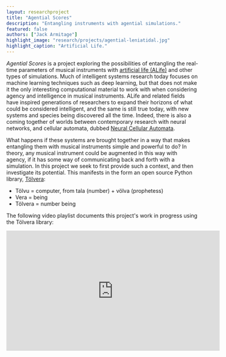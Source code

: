 ```yaml
---
layout: researchproject
title: "Agential Scores"
description: "Entangling instruments with agential simulations."
featured: false
authors: ["Jack Armitage"]
highlight_image: "research/projects/agential-leniatidal.jpg"
highlight_caption: "Artificial Life."
---
```


_Agential Scores_ is a project exploring the possibilities of entangling the real-time parameters of musical instruments with [artificial life (ALife)](https://en.wikipedia.org/wiki/Artificial_life) and other types of simulations.
Much of intelligent systems research today focuses on machine learning techniques such as deep learning, but that does not make it the only interesting computational material to work with when considering agency and intelligence in musical instruments.
ALife and related fields have inspired generations of researchers to expand their horizons of what could be considered intelligent, and the same is still true today, with new systems and species being discovered all the time.
Indeed, there is also a coming together of worlds between contemporary research with neural networks, and cellular automata, dubbed [Neural Cellular Automata](https://distill.pub/2020/growing-ca/).

What happens if these systems are brought together in a way that makes entangling them with musical instruments simple and powerful to do? In theory, any musical instrument could be augmented in this way with agency, if it has some way of communicating back and forth with a simulation.
In this project we seek to first provide such a context, and then investigate its potential.
This manifests in the form an open source Python library, [Tölvera](https://github.com/Intelligent-Instruments-Lab/iil-python-tools/tree/ja-dev/tolvera):

- Tölvu = computer, from tala (number) + völva (prophetess) 
- Vera = being 
- Tölvera = number being

The following video playlist documents this project's work in progress using the Tölvera library:

<iframe width="560" height="315" src="https://www.youtube.com/embed/videoseries?list=PL8bdQleKUA1vNez5gw-pfQB21Q1-vHn3x" title="Agential Scores / Tölvera" frameborder="0" allow="accelerometer; autoplay; clipboard-write; encrypted-media; gyroscope; picture-in-picture" allowfullscreen></iframe>
